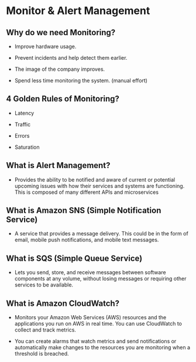 # Monitor & Alert Management

## Why do we need Monitoring?

- Improve hardware usage.

- Prevent incidents and help detect them earlier.
- The image of the company improves.
- Spend less time monitoring the system. (manual effort)

## 4 Golden Rules of Monitoring?

- Latency

- Traffic 
- Errors
- Saturation

## What is Alert Management?

- Provides the ability to be notified and aware of current or potential upcoming issues with how their services and systems are functioning. This is composed of many different APIs and microservices

## What is Amazon SNS (Simple Notification Service)

- A service that provides a message delivery. This could be in the form of email, mobile push notifications, and mobile text messages.

## What is SQS (Simple Queue Service)

- Lets you send, store, and receive messages between software components at any volume, without losing messages or requiring other services to be available.

## What is Amazon CloudWatch?

- Monitors your Amazon Web Services (AWS) resources and the applications you run on AWS in real time. You can use CloudWatch to collect and track metrics.

- You can create alarms that watch metrics and send notifications or automatically make changes to the resources you are monitoring when a threshold is breached.